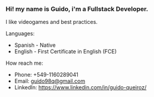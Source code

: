 ### Hi! my name is Guido, i'm a Fullstack Developer.

I like videogames and best practices.

Languages:
 - Spanish - Native
 - English - First Certificate in English (FCE)

How reach me:
 - Phone: +549-1160289041
 - Email: guido98q@gmail.com
 - LinkedIn: https://www.linkedin.com/in/guido-queiroz/
